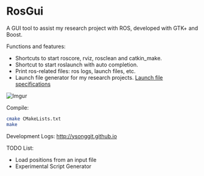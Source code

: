 # RosGui
A GUI tool to assist my research project with ROS, developed with GTK+ and Boost.

Functions and features:
- Shortcuts to start roscore, rviz, rosclean and catkin_make.
- Shortcut to start roslaunch with auto completion.
- Print ros-related files: ros logs, launch files, etc.
- Launch file generator for my research projects. [Launch file specifications](http://ysonggit.github.io/coding/2015/02/27/rosgui-development-log-launch-file-generator-using-boost.html) 

![Imgur](http://i.imgur.com/kA5uhhs.png)

Compile:

```bash
cmake CMakeLists.txt
make
```

Development Logs:
http://ysonggit.github.io

TODO List:
- Load positions from an input file
- Experimental Script Generator



